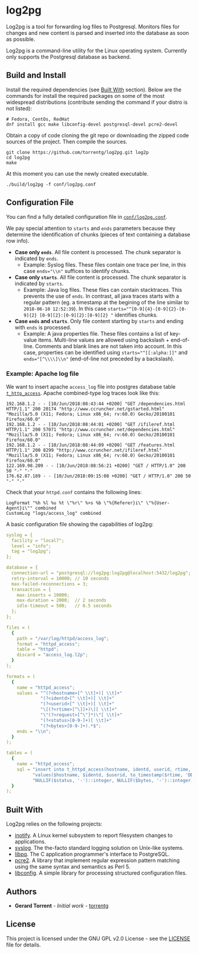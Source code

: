 # log2pg

Log2pg is a tool for forwarding log files to Postgresql. Monitors files for changes and new content is parsed and inserted into the database as soon as possible.

Log2pg is a command-line utility for the Linux operating system. Currently only supports the Postgresql database as backend.

## Build and Install

Install the required dependencies (see [Built With](#built-with) section). Below are the commands for install the required packages on some of the most widespread distributions (contribute sending the command if your distro is not listed):

```shell
# Fedora, CentOs, RedHat
dnf install gcc make libconfig-devel postgresql-devel pcre2-devel
```

Obtain a copy of code cloning the git repo or downloading the zipped code sources of the project. Then compile the sources.

```shell
git clone https://github.com/torrentg/log2pg.git log2p
cd log2pg
make
```

At this moment you can use the newly created executable.

```shell
./build/log2pg -f conf/log2pg.conf
```

## Configuration File

You can find a fully detailed configuration file in [`conf/log2pg.conf`](conf/log2pg.conf). 

We pay special attention to `starts` and `ends` parameters because they determine the identification of chunks (pieces of text containing a database row info).

* __Case only `ends`__. All file content is processed. The chunk separator is indicated by `ends`.
    * Example: Syslog files. These files contain one trace per line, in this case `ends="\\n"` suffices to identify chunks.
* __Case only `starts`__. All file content is processed. The chunk separator is indicated by `starts`. 
    * Example: Java log files. These files can contain stacktraces. This prevents the use of `ends`. In contrast, all java traces starts with a regular pattern (eg. a timestamp at the begining of the line similar to `2018-06-10 12:52:39`). In this case `starts="^[0-9]{4}-[0-9]{2}-[0-9]{2} [0-9][2}:[0-9][2}:[0-9][2} "` identifies chunks.
* __Case `ends` and `starts`__. Only file content starting by `starts` and ending with `ends` is processed.
    * Example: A java properties file. These files contains a list of key-value items. Multi-line values are allowed using backslash + end-of-line. Comments and blank lines are not taken into account. In this case, properties can be identified using `starts="^[[:alpha:]]"` and `ends="[^\\\\]\\n"` (end-of-line not preceded by a backslash).

### Example: Apache log file

We want to insert apache `access_log` file into postgres database table [`t_http_access`](conf/log2pg.sql). Apache combined-type log traces look like this:

```
192.168.1.2 - - [10/Jun/2018:08:43:44 +0200] "GET /dependencies.html HTTP/1.1" 200 20174 "http://www.ccruncher.net/gstarted.html" "Mozilla/5.0 (X11; Fedora; Linux x86_64; rv:60.0) Gecko/20100101 Firefox/60.0"
192.168.1.2 - - [10/Jun/2018:08:44:01 +0200] "GET /ifileref.html HTTP/1.1" 200 57071 "http://www.ccruncher.net/dependencies.html" "Mozilla/5.0 (X11; Fedora; Linux x86_64; rv:60.0) Gecko/20100101 Firefox/60.0"
192.168.1.2 - - [10/Jun/2018:08:44:09 +0200] "GET /features.html HTTP/1.1" 200 8299 "http://www.ccruncher.net/ifileref.html" "Mozilla/5.0 (X11; Fedora; Linux x86_64; rv:60.0) Gecko/20100101 Firefox/60.0"
122.169.98.209 - - [10/Jun/2018:08:56:21 +0200] "GET / HTTP/1.0" 200 50 "-" "-"
176.62.87.189 - - [10/Jun/2018:09:15:08 +0200] "GET / HTTP/1.0" 200 50 "-" "-"
```

Check that your `httpd.conf` contains the following lines:

```
LogFormat "%h %l %u %t \"%r\" %>s %b \"%{Referer}i\" \"%{User-Agent}i\"" combined
CustomLog "logs/access_log" combined
```

A basic configuration file showing the capabilities of log2pg:

```yaml
syslog = {
  facility = "local7";
  level = "info";
  tag = "log2pg";
};

database = {
  connection-url = "postgresql://log2pg:log2pg@localhost:5432/log2pg";
  retry-interval = 10000; // 10 seconds
  max-failed-reconnections = 3;
  transaction = {
    max-inserts = 10000;
    max-duration = 2000;  // 2 seconds
    idle-timeout = 500;   // 0.5 seconds
  };
};

files = (
  {
    path = "/var/log/httpd/access_log";
    format = "httpd_access";
    table = "httpd";
    discard = "access_log.l2p";
  }
);

formats = (
  {
    name = "httpd_access";
    values = "^(?<hostname>[^ \\t]+)[ \\t]+"
             "(?<identd>[^ \\t]+)[ \\t]+"
             "(?<userid>[^ \\t]+)[ \\t]+"
             "\[(?<rtime>[^\]]+)\][ \\t]+"
             "\"(?<request>[^\"]*)\"[ \\t]+"
             "(?<status>[0-9-]+)[ \\t]+"
             "(?<bytes>[0-9-]+).*$";
    ends = "\\n";
  }
);

tables = (
  {
    name = "httpd_access";
    sql = "insert into t_httpd_access(hostname, identd, userid, rtime, request, status, bytes, referer, useragent) "
          "values($hostname, $identd, $userid, to_timestamp($rtime, 'DD/Mon/YYYY:HH24:MI:SS'), $request, "
          "NULLIF($status, '-')::integer, NULLIF($bytes, '-')::integer, $referer, $useragent)";
  }
);
```

## <a name="built-with"></a>Built With

Log2pg relies on the following projects:

* [inotify](https://en.wikipedia.org/wiki/Inotify). A Linux kernel subsystem to report filesystem changes to applications.
* [syslog](https://en.wikipedia.org/wiki/Syslog). The the-facto standard logging solution on Unix-like systems.
* [libpq](https://www.postgresql.org/docs/current/static/libpq.html). The C application programmer's interface to PostgreSQL.
* [pcre2](https://www.pcre.org/). A library that implement regular expression pattern matching using the same syntax and semantics as Perl 5.
* [libconfig](https://hyperrealm.github.io/libconfig/). A simple library for processing structured configuration files.

## Authors

* **Gerard Torrent** - *Initial work* - [torrentg](https://github.com/torrentg/)

## License

This project is licensed under the GNU GPL v2.0 License - see the [LICENSE](LICENSE) file for details.


